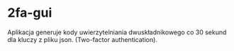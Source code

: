 # 2fa-gui
Aplikacja generuje kody uwierzytelniania dwuskładnikowego co 30 sekund dla kluczy z pliku json. (Two-factor authentication).
